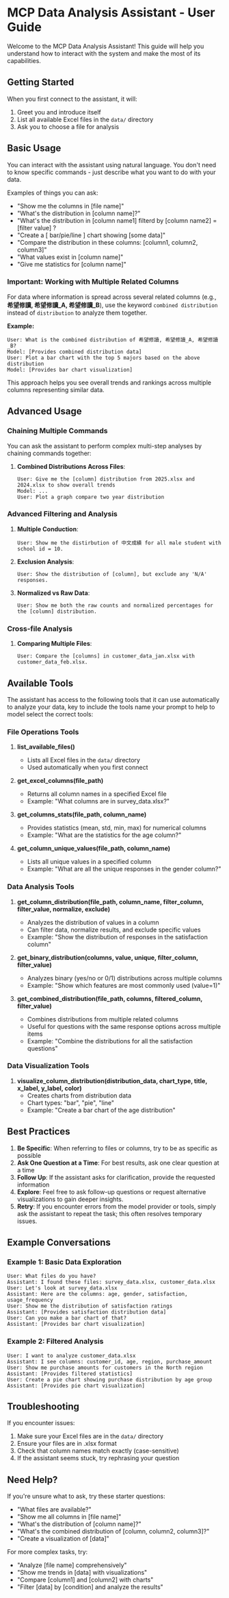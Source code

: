 # MCP Data Analysis Assistant - User Guide

Welcome to the MCP Data Analysis Assistant! This guide will help you understand how to interact with the system and make the most of its capabilities.

## Getting Started

When you first connect to the assistant, it will:
1. Greet you and introduce itself
2. List all available Excel files in the `data/` directory
3. Ask you to choose a file for analysis

## Basic Usage

You can interact with the assistant using natural language. You don't need to know specific commands - just describe what you want to do with your data.

Examples of things you can ask:
- "Show me the columns in [file name]"
- "What's the distribution in [column name]?"
- "What's the distribution in [column name1] filterd by [column name2] = [filter value] ?
- "Create a [ bar/pie/line ] chart showing [some data]"
- "Compare the distribution in these columns: [column1, column2, column3]"
- "What values exist in [column name]"
- "Give me statistics for [column name]"

### Important: Working with Multiple Related Columns

For data where information is spread across several related columns (e.g., **希望修讀, 希望修讀_A, 希望修讀_B**), use the keyword `combined distribution` instead of `distribution` to analyze them together.

**Example:**
```
User: What is the combined distribution of 希望修讀, 希望修讀_A, 希望修讀_B?
Model: [Provides combined distribution data]
User: Plot a bar chart with the top 5 majors based on the above distribution
Model: [Provides bar chart visualization]
```
This approach helps you see overall trends and rankings across multiple columns representing similar data.



## Advanced Usage

### Chaining Multiple Commands

You can ask the assistant to perform complex multi-step analyses by chaining commands together:

1. **Combined Distributions Across Files**:
   ```
   User: Give me the [column] distribution from 2025.xlsx and 2024.xlsx to show overall trends
   Model: ...
   User: Plot a graph compare two year distribution
   ```

### Advanced Filtering and Analysis

1. **Multiple Conduction**:
    ```
    User: Show me the distirbution of 中文成績 for all male student with school id = 10.
    ```

2. **Exclusion Analysis**:
   ```
   User: Show the distribution of [column], but exclude any 'N/A' responses.
   ```

3. **Normalized vs Raw Data**:
   ```
   User: Show me both the raw counts and normalized percentages for the [column] distribution.
   ```

### Cross-file Analysis

1. **Comparing Multiple Files**:
   ```
   User: Compare the [columns] in customer_data_jan.xlsx with customer_data_feb.xlsx.
   ```

## Available Tools

The assistant has access to the following tools that it can use automatically to analyze your data, key to include the tools name your prompt to help to model select the correct tools:

### File Operations Tools

1. **list_available_files()**
   - Lists all Excel files in the `data/` directory
   - Used automatically when you first connect

2. **get_excel_columns(file_path)**
   - Returns all column names in a specified Excel file
   - Example: "What columns are in survey_data.xlsx?"

3. **get_columns_stats(file_path, column_name)**
   - Provides statistics (mean, std, min, max) for numerical columns
   - Example: "What are the statistics for the age column?"

4. **get_column_unique_values(file_path, column_name)**
   - Lists all unique values in a specified column
   - Example: "What are all the unique responses in the gender column?"

### Data Analysis Tools

1. **get_column_distribution(file_path, column_name, filter_column, filter_value, normalize, exclude)**
   - Analyzes the distribution of values in a column
   - Can filter data, normalize results, and exclude specific values
   - Example: "Show the distribution of responses in the satisfaction column"

2. **get_binary_distribution(columns, value, unique, filter_column, filter_value)**
   - Analyzes binary (yes/no or 0/1) distributions across multiple columns
   - Example: "Show which features are most commonly used (value=1)"

3. **get_combined_distribution(file_path, columns, filtered_column, filter_value)**
   - Combines distributions from multiple related columns
   - Useful for questions with the same response options across multiple items
   - Example: "Combine the distributions for all the satisfaction questions"

### Data Visualization Tools

1. **visualize_column_distribution(distribution_data, chart_type, title, x_label, y_label, color)**
   - Creates charts from distribution data
   - Chart types: "bar", "pie", "line"
   - Example: "Create a bar chart of the age distribution"

## Best Practices

1. **Be Specific**: When referring to files or columns, try to be as specific as possible
2. **Ask One Question at a Time**: For best results, ask one clear question at a time
3. **Follow Up**: If the assistant asks for clarification, provide the requested information
4. **Explore**: Feel free to ask follow-up questions or request alternative visualizations to gain deeper insights.
5. **Retry**: If you encounter errors from the model provider or tools, simply ask the assistant to repeat the task; this often resolves temporary issues.

## Example Conversations

### Example 1: Basic Data Exploration
```
User: What files do you have?
Assistant: I found these files: survey_data.xlsx, customer_data.xlsx
User: Let's look at survey_data.xlsx
Assistant: Here are the columns: age, gender, satisfaction, usage_frequency
User: Show me the distribution of satisfaction ratings
Assistant: [Provides satisfaction distribution data]
User: Can you make a bar chart of that?
Assistant: [Provides bar chart visualization]
```

### Example 2: Filtered Analysis
```
User: I want to analyze customer_data.xlsx
Assistant: I see columns: customer_id, age, region, purchase_amount
User: Show me purchase amounts for customers in the North region
Assistant: [Provides filtered statistics]
User: Create a pie chart showing purchase distribution by age group
Assistant: [Provides pie chart visualization]
```

## Troubleshooting

If you encounter issues:
1. Make sure your Excel files are in the `data/` directory
2. Ensure your files are in .xlsx format
3. Check that column names match exactly (case-sensitive)
4. If the assistant seems stuck, try rephrasing your question


## Need Help?

If you're unsure what to ask, try these starter questions:
- "What files are available?"
- "Show me all columns in [file name]"
- "What's the distribution of [column name]?"
- "What's the combined distribution of [column, column2, column3]?"
- "Create a visualization of [data]"

For more complex tasks, try:
- "Analyze [file name] comprehensively"
- "Show me trends in [data] with visualizations"
- "Compare [column1] and [column2] with charts"
- "Filter [data] by [condition] and analyze the results"